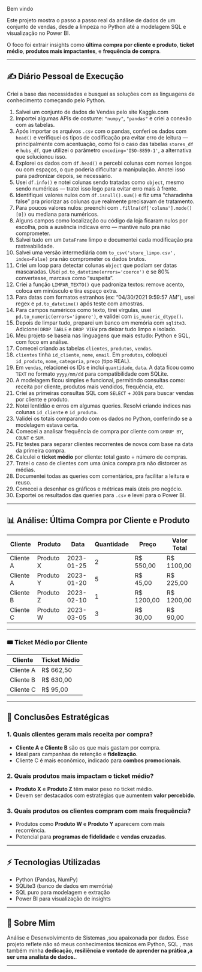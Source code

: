 Bem vindo

Este projeto mostra o passo a passo real da análise de dados de um conjunto de vendas, desde a limpeza no Python até a modelagem SQL e visualização no Power BI.

O foco foi extrair insights como **última compra por cliente e produto**, **ticket médio**, **produtos mais impactantes**, e **frequência de compra**.

---

## ✍️ Diário Pessoal de Execução

Criei a base das necessidades e busquei as soluções com as linguagens de conhecimento começando pelo Python.

1. Salvei um conjunto de dados de Vendas pelo site Kaggle.com  
2. Importei algumas APIs de costume: `"numpy"`, `"pandas"` e criei a conexão com as tabelas.  
3. Após importar os arquivos `.csv` com o pandas, conferi os dados com `head()` e verifiquei os tipos de codificação pra evitar erro de leitura — principalmente com acentuação, como foi o caso das tabelas `stores_df` e `hubs_df`, que utilizei o parâmetro `encoding='ISO-8859-1'`, a alternativa que solucionou isso.  
4. Explorei os dados com `df.head()` e percebi colunas com nomes longos ou com espaços, o que poderia dificultar a manipulação. Anotei isso para padronizar depois, se necessário.  
5. Usei `df.info()` e notei colunas sendo tratadas como `object`, mesmo sendo numéricas — tratei isso logo para evitar erro mais à frente.  
6. Identifiquei valores nulos com `df.isnull().sum()` e fiz uma “charadinha false” pra priorizar as colunas que realmente precisavam de tratamento.  
7. Para poucos valores nulos: preenchi com `.fillna(df['coluna'].mode()[0])` ou mediana para numéricos.  
8. Alguns campos como localização ou código da loja ficaram nulos por escolha, pois a ausência indicava erro — mantive nulo pra não comprometer.  
9. Salvei tudo em um `DataFrame` limpo e documentei cada modificação pra rastreabilidade.  
10. Salvei uma versão intermediária com `to_csv('store_limpo.csv', index=False)` pra não comprometer os dados brutos.  
11. Criei um loop para detectar colunas `object` que podiam ser datas mascaradas. Usei `pd.to_datetime(errors='coerce')` e se 80% convertesse, marcava como “suspeita”.  
12. Criei a função `LIMPAR_TEXTO()` que padroniza textos: remove acento, coloca em minúsculo e tira espaço extra.  
13. Para datas com formatos estranhos (ex: “04/30/2021 9:59:57 AM”), usei regex e `pd.to_datetime()` após teste com amostras.  
14. Para campos numéricos como texto, tirei vírgulas, usei `pd.to_numeric(errors='ignore')`, e validei com `is_numeric_dtype()`.  
15. Depois de limpar tudo, preparei um banco em memória com `sqlite3`. Adicionei `DROP TABLE` e `DROP VIEW` pra deixar tudo limpo e isolado.  
16. Meu projeto se baseia nas linguagens que mais estudo: Python e SQL, com foco em análise.  
17. Comecei criando as tabelas `clientes`, `produtos`, `vendas`.  
18. `clientes` tinha `id_cliente`, `nome`, `email`. Em `produtos`, coloquei `id_produto`, `nome`, `categoria`, `preço` (tipo REAL).  
19. Em `vendas`, relacionei os IDs e incluí `quantidade`, `data`. A data ficou como `TEXT` no formato `yyyy/mm/dd` para compatibilidade com SQLite.  
20. A modelagem ficou simples e funcional, permitindo consultas como: receita por cliente, produtos mais vendidos, frequência, etc.  
21. Criei as primeiras consultas SQL com `SELECT` + `JOIN` para buscar vendas por cliente e produto.  
22. Notei lentidão e erros em algumas queries. Resolvi criando índices nas colunas `id_cliente` e `id_produto`.  
23. Validei os totais comparando com os dados no Python, conferindo se a modelagem estava certa.  
24. Comecei a analisar frequência de compra por cliente com `GROUP BY`, `COUNT` e `SUM`.  
25. Fiz testes para separar clientes recorrentes de novos com base na data da primeira compra.  
26. Calculei o **ticket médio** por cliente: total gasto ÷ número de compras.  
27. Tratei o caso de clientes com uma única compra pra não distorcer as médias.  
28. Documentei todas as queries com comentários, pra facilitar a leitura e reuso.  
29. Comecei a desenhar os gráficos e métricas mais úteis pro negócio.  
30. Exportei os resultados das queries para `.csv` e levei para o Power BI.

---

## 📊 Análise: Última Compra por Cliente e Produto

| Cliente   | Produto   | Data       | Quantidade | Preço     | Valor Total |
|-----------|-----------|------------|------------|-----------|-------------|
| Cliente A | Produto X | 2023-01-25 | 2          | R$ 550,00 | R$ 1100,00  |
| Cliente A | Produto Y | 2023-01-20 | 5          | R$ 45,00  | R$ 225,00   |
| Cliente B | Produto Z | 2023-02-10 | 1          | R$ 1200,00| R$ 1200,00  |
| Cliente C | Produto W | 2023-03-05 | 3          | R$ 30,00  | R$ 90,00    |

---

### 🎟️ Ticket Médio por Cliente

| Cliente   | Ticket Médio |
|-----------|--------------|
| Cliente A | R$ 662,50    |
| Cliente B | R$ 630,00    |
| Cliente C | R$ 95,00     |

---

## 🧩 Conclusões Estratégicas

### 1. Quais clientes geram mais receita por compra?
- **Cliente A e Cliente B** são os que mais gastam por compra.
- Ideal para campanhas de retenção e **fidelização**.
- Cliente C é mais econômico, indicado para **combos promocionais**.

### 2. Quais produtos mais impactam o ticket médio?
- **Produto X** e **Produto Z** têm maior peso no ticket médio.
- Devem ser destacados com estratégias que aumentem **valor percebido**.

### 3. Quais produtos os clientes compram com mais frequência?
- Produtos como **Produto W** e **Produto Y** aparecem com mais recorrência.
- Potencial para **programas de fidelidade** e **vendas cruzadas**.

---

## ⚡ Tecnologias Utilizadas

- Python (Pandas, NumPy)
- SQLite3 (banco de dados em memória)
- SQL puro para modelagem e extração
- Power BI para visualização de insights

---

## 🙌 Sobre Mim

 Análise e Desenvolvimento de Sistemas ,sou apaixonada por dados. Esse projeto reflete não só meus conhecimentos técnicos em Python, SQL , mas também minha **dedicação, resiliência e vontade de aprender na prática ,a ser uma analista de dados.**.

---
